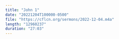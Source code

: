 ```yaml
---
title: "John 1"
date: "20221204T100000-0500"
file: "https://cflcn.org/sermons/2022-12-04.m4a"
length: "12960237"
duration: "27:03"
---
```

